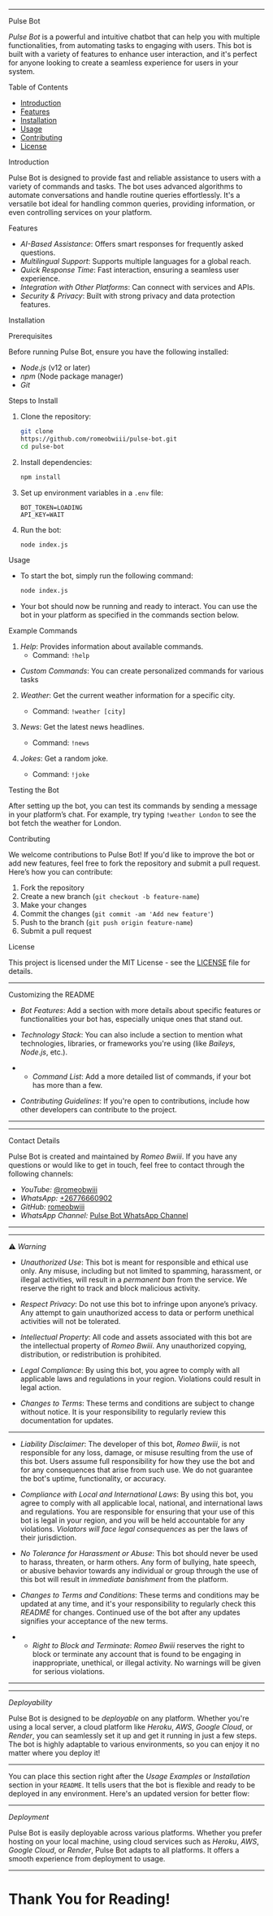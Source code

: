 
---

Pulse Bot

*Pulse Bot* is a powerful and intuitive chatbot that can help you with multiple functionalities, from automating tasks to engaging with users. This bot is built with a variety of features to enhance user interaction, and it's perfect for anyone looking to create a seamless experience for users in your system.

Table of Contents
- [Introduction](#introduction)
- [Features](#features)
- [Installation](#installation)
- [Usage](#usage)
- [Contributing](#contributing)
- [License](#license)

Introduction

Pulse Bot is designed to provide fast and reliable assistance to users with a variety of commands and tasks. The bot uses advanced algorithms to automate conversations and handle routine queries effortlessly. It's a versatile bot ideal for handling common queries, providing information, or even controlling services on your platform.

Features
- *AI-Based Assistance*: Offers smart responses for frequently asked questions.
- *Multilingual Support*: Supports multiple languages for a global reach.
- *Quick Response Time*: Fast interaction, ensuring a seamless user experience.
- *Integration with Other Platforms*: Can connect with services and APIs.
- *Security & Privacy*: Built with strong privacy and data protection features.

Installation

Prerequisites

Before running Pulse Bot, ensure you have the following installed:
- *Node.js* (v12 or later)
- *npm* (Node package manager)
- *Git*

Steps to Install

1. Clone the repository:
   ```bash
   git clone
   https://github.com/romeobwiii/pulse-bot.git
   cd pulse-bot
   ```

2. Install dependencies:
   ```bash
   npm install
   ```

3. Set up environment variables in a `.env` file:
   ```plaintext
   BOT_TOKEN=LOADING
   API_KEY=WAIT
   ```

4. Run the bot:
   ```bash
   node index.js
   ```

Usage

- To start the bot, simply run the following command:
  ```bash
  node index.js
  ```

- Your bot should now be running and ready to interact. You can use the bot in your platform as specified in the commands section below.

Example Commands

1. *Help*: Provides information about available commands.
   - Command: `!help`
- *Custom Commands*: You can create personalized commands for various tasks

2. *Weather*: Get the current weather information for a specific city.
   - Command: `!weather [city]`

3. *News*: Get the latest news headlines.
   - Command: `!news`

4. *Jokes*: Get a random joke.
   - Command: `!joke`

Testing the Bot

After setting up the bot, you can test its commands by sending a message in your platform’s chat. For example, try typing `!weather London` to see the bot fetch the weather for London.

Contributing

We welcome contributions to Pulse Bot! If you'd like to improve the bot or add new features, feel free to fork the repository and submit a pull request. Here’s how you can contribute:

1. Fork the repository
2. Create a new branch (`git checkout -b feature-name`)
3. Make your changes
4. Commit the changes (`git commit -am 'Add new feature'`)
5. Push to the branch (`git push origin feature-name`)
6. Submit a pull request

License

This project is licensed under the MIT License - see the [LICENSE](LICENSE) file for details.

---

Customizing the README

- *Bot Features*: Add a section with more details about specific features or functionalities your bot has, especially unique ones that stand out.
- *Technology Stack*: You can also include a section to mention what technologies, libraries, or frameworks you're using (like *Baileys*, *Node.js*, etc.).

- - *Command List*: Add a more detailed list of commands, if your bot has more than a few.
- *Contributing Guidelines*: If you're open to contributions, include how other developers can contribute to the project.

---

---

Contact Details

Pulse Bot is created and maintained by *Romeo Bwiii*. If you have any questions or would like to get in touch, feel free to contact through the following channels:

- *YouTube:* [@romeobwiii](https://www.youtube.com/c/romeobwiii)
- *WhatsApp:* [+26776660902](https://wa.me/+26776660902)
- *GitHub:* [romeobwiii](https://github.com/romeobwiii)
- *WhatsApp Channel:* [Pulse Bot WhatsApp Channel](https://whatsapp.com/channel/0029Vb6uA207NoZw7KMaqk2p)

---


---

⚠️ *Warning*

- *Unauthorized Use*: This bot is meant for responsible and ethical use only. Any misuse, including but not limited to spamming, harassment, or illegal activities, will result in a *permanent ban* from the service. We reserve the right to track and block malicious activity.
  
- *Respect Privacy*: Do not use this bot to infringe upon anyone’s privacy. Any attempt to gain unauthorized access to data or perform unethical activities will not be tolerated.
  
- *Intellectual Property*: All code and assets associated with this bot are the intellectual property of *Romeo Bwiii*. Any unauthorized copying, distribution, or redistribution is prohibited.
  
- *Legal Compliance*: By using this bot, you agree to comply with all applicable laws and regulations in your region. Violations could result in legal action.
  
- *Changes to Terms*: These terms and conditions are subject to change without notice. It is your responsibility to regularly review this documentation for updates.

---
- *Liability Disclaimer*: The developer of this bot, *Romeo Bwiii*, is not responsible for any loss, damage, or misuse resulting from the use of this bot. Users assume full responsibility for how they use the bot and for any consequences that arise from such use. We do not guarantee the bot's uptime, functionality, or accuracy.

- *Compliance with Local and International Laws*: By using this bot, you agree to comply with all applicable local, national, and international laws and regulations. You are responsible for ensuring that your use of this bot is legal in your region, and you will be held accountable for any violations. *Violators will face legal consequences* as per the laws of their jurisdiction.

- *No Tolerance for Harassment or Abuse*: This bot should never be used to harass, threaten, or harm others. Any form of bullying, hate speech, or abusive behavior towards any individual or group through the use of this bot will result in *immediate banishment* from the platform.

- *Changes to Terms and Conditions*: These terms and conditions may be updated at any time, and it's your responsibility to regularly check this *README* for changes. Continued use of the bot after any updates signifies your acceptance of the new terms.

- - *Right to Block and Terminate*: *Romeo Bwiii* reserves the right to block or terminate any account that is found to be engaging in inappropriate, unethical, or illegal activity. No warnings will be given for serious violations.

---


---

*Deployability*

Pulse Bot is designed to be *deployable* on any platform. Whether you're using a local server, a cloud platform like *Heroku*, *AWS*, *Google Cloud*, or *Render*, you can seamlessly set it up and get it running in just a few steps. The bot is highly adaptable to various environments, so you can enjoy it no matter where you deploy it!

---

You can place this section right after the *Usage Examples* or *Installation* section in your `README`. It tells users that the bot is flexible and ready to be deployed in any environment. Here's an updated version for better flow:

---

*Deployment*

Pulse Bot is easily deployable across various platforms. Whether you prefer hosting on your local machine, using cloud services such as *Heroku*, *AWS*, *Google Cloud*, or *Render*, Pulse Bot adapts to all platforms. It offers a smooth experience from deployment to usage.

---

<h1>Thank You for Reading!</h1>

